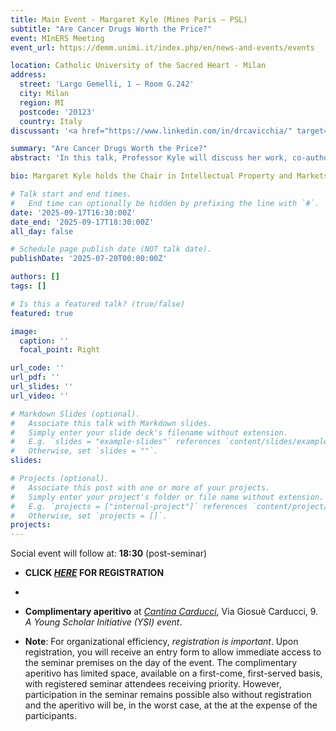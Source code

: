 ```yaml
---
title: Main Event - Margaret Kyle (Mines Paris – PSL)
subtitle: "Are Cancer Drugs Worth the Price?"
event: MInERS Meeting
event_url: https://demm.unimi.it/index.php/en/news-and-events/events

location: Catholic University of the Sacred Heart - Milan
address:
  street: 'Largo Gemelli, 1 – Room G.242'
  city: Milan
  region: MI
  postcode: '20123'
  country: Italy
discussant: '<a href="https://www.linkedin.com/in/drcavicchia/" target="_blank">Demetrio Cavicchia</a> (Head of IP of Angelini Industries)'

summary: "Are Cancer Drugs Worth the Price?"
abstract: 'In this talk, Professor Kyle will discuss her work, co-authored with Pierre Dubois, on the effect of pharmaceutical innovation on cancer mortality rates. Cancer is a leading cause of death in developed countries, and cancer treatments are the top category of pharmaceutical spending in the United States and Europe. This paper investigates whether novel cancer therapies reduce mortality and their cost per statistical life year saved. The study analyzes data from 24 countries and 22 cancer sites over 20 years, examining the causal relationship between the availability of approved treatments and cancer-specific mortality.'

bio: Margaret Kyle holds the Chair in Intellectual Property and Markets for Technology at Mines-Paris PSL. She has previously held academic positions at the Toulouse School of Economics, London Business School, Duke University, Carnegie Mellon University, and was a visiting professor at Kellogg School of Management and the University of Hong Kong. Her research focuses on innovation, productivity, and competition, particularly in the pharmaceutical industry.

# Talk start and end times.
#   End time can optionally be hidden by prefixing the line with `#`.
date: '2025-09-17T16:30:00Z'
date_end: '2025-09-17T18:30:00Z'
all_day: false

# Schedule page publish date (NOT talk date).
publishDate: '2025-07-20T00:00:00Z'

authors: []
tags: []

# Is this a featured talk? (true/false)
featured: true

image:
  caption: ''
  focal_point: Right

url_code: ''
url_pdf: ''
url_slides: ''
url_video: ''

# Markdown Slides (optional).
#   Associate this talk with Markdown slides.
#   Simply enter your slide deck's filename without extension.
#   E.g. `slides = "example-slides"` references `content/slides/example-slides.md`.
#   Otherwise, set `slides = ""`.
slides:

# Projects (optional).
#   Associate this post with one or more of your projects.
#   Simply enter your project's folder or file name without extension.
#   E.g. `projects = ["internal-project"]` references `content/project/deep-learning/index.md`.
#   Otherwise, set `projects = []`.
projects:
---
```

Social event will follow at: **18:30** (post-seminar)

- **CLICK [_HERE_](https://forms.office.com/r/uMgUPFbB7i) FOR REGISTRATION**
- 
- **Complimentary aperitivo** at [_Cantina Carducci_](https://g.co/kgs/kfGAZAc), Via Giosuè Carducci, 9.
_A Young Scholar Initiative (YSI) event_.

- **Note**: For organizational efficiency, _registration is important_. Upon registration, you will receive an entry form to allow immediate access to the seminar premises on the day of the event. The complimentary aperitivo has limited space, available on a first-come, first-served basis, with registered seminar attendees receiving priority. However, participation in the seminar remains possible also without registration and the aperitivo will be, in the worst case, at the at the expense of the participants.
